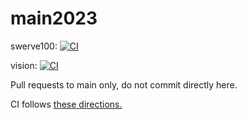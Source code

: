 # main2023

swerve100:
[![CI](https://github.com/Team100/main2023/actions/workflows/main.yml/badge.svg)](https://github.com/Team100/main2023/actions/workflows/main.yml)

vision: [![CI](https://github.com/Team100/main2023/actions/workflows/vision.yml/badge.svg)](https://github.com/Team100/main2023/actions/workflows/vision.yml)

Pull requests to main only, do not commit directly here.

CI follows [these directions.](https://docs.wpilib.org/en/stable/docs/software/advanced-gradlerio/robot-code-ci.html)
